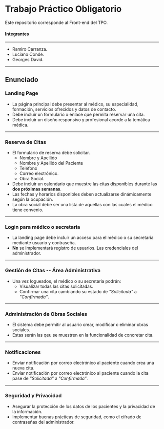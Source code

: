 # Trabajo Práctico Obligatorio 
Este repositorio corresponde al Front-end del TPO.

#### Integrantes
---

* Ramiro Carranza.
* Luciano Conde.
* Georges David.

---

## Enunciado

### Landing Page
* La página principal debe presentar al médico, su especialidad, formación, servicios ofrecidos y datos de contacto.
* Debe incluir un formulario o enlace que permita reservar una cita.
* Debe incluir un diseño responsivo y profesional acorde a la temática médica.


---
### Reserva de Citas
* El formulario de reserva debe solicitar.
    * Nombre y Apellido
    * Nombre y Apellido del Paciente
    * Teléfono
    * Correo electrónico.
    * Obra Social.
* Debe incluir un calendario que muestre las citas disponibles durante las **dos próximas semanas**.
* Las fechas y horarios disponibles deben actualizarse dinámicamente según la ocupación.
* La obra social debe ser una lista de aquellas con las cuales el médico tiene convenio.

---
### Login para médico o secretaria
* La landing page debe incluir un acceso para el médico o su secretaria mediante usuario y contraseña.
* **No** se implementará registro de usuarios. Las credenciales del administrador.

---
### Gestión de Citas -- Área Administrativa
* Una vez logueados, el médico o su secretaria podrán:
    * Visualizar todas las citas solicitadas.
    * Confirmar una cita cambiando su estado de *"Solicitada"* a *"Confirmada"*.

---
### Administración de Obras Sociales
* El sistema debe permitir al usuario crear, modificar o eliminar obras sociales.
* Estas serán las qeu se muestren en la funcionalidad de concretar cita.

---
### Notificaciones
* Enviar notificación por correo electrónico al paciente cuando crea una nueva cita.
* Enviar notificación por correo electrónico al paciente cuando la cita pase de *"Solicitada"* a *"Confirmada"*.

---
### Seguridad y Privacidad
* Asegurar la protección de los datos de los pacientes y la privacidad de la información.
* Implementar buenas prácticas de seguridad, como el cifrado de contraseñas del administrador.